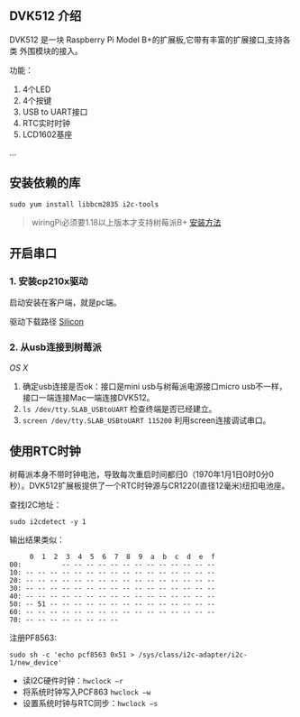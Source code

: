 ## DVK512 介绍

DVK512 是一块 Raspberry Pi Model B+的扩展板,它带有丰富的扩展接口,支持各类 外围模块的接入。

功能：

1. 4个LED
2. 4个按键
3. USB to UART接口
4. RTC实时时钟
5. LCD1602基座

...

## 安装依赖的库

```
sudo yum install libbcm2835 i2c-tools
```

> wiringPi必须要1.18以上版本才支持树莓派B+
> [安装方法](http://wiringpi.com/download-and-install/)

## 开启串口

### 1. 安装cp210x驱动

启动安装在客户端，就是pc端。

驱动下载路径 [Silicon](http://cn.silabs.com/products/mcu/Pages/USBtoUARTBridgeVCPDrivers.aspx)

### 2. 从usb连接到树莓派

*OS X*

1. 确定usb连接是否ok：接口是mini usb与树莓派电源接口micro usb不一样，接口一端连接Mac一端连接DVK512。
2. `ls /dev/tty.SLAB_USBtoUART` 检查终端是否已经建立。
3. `screen /dev/tty.SLAB_USBtoUART 115200` 利用screen连接调试串口。

## 使用RTC时钟

树莓派本身不带时钟电池，导致每次重启时间都归0（1970年1月1日0时0分0秒）。DVK512扩展板提供了一个RTC时钟源与CR1220(直径12毫米)纽扣电池座。

查找I2C地址：

`sudo i2cdetect -y 1`

输出结果类似：

```
     0  1  2  3  4  5  6  7  8  9  a  b  c  d  e  f
00:          -- -- -- -- -- -- -- -- -- -- -- -- --
10: -- -- -- -- -- -- -- -- -- -- -- -- -- -- -- --
20: -- -- -- -- -- -- -- -- -- -- -- -- -- -- -- --
30: -- -- -- -- -- -- -- -- -- -- -- -- -- -- -- --
40: -- -- -- -- -- -- -- -- -- -- -- -- -- -- -- --
50: -- 51 -- -- -- -- -- -- -- -- -- -- -- -- -- --
60: -- -- -- -- -- -- -- -- -- -- -- -- -- -- -- --
70: -- -- -- -- -- -- -- --
```

注册PF8563:

```
sudo sh -c 'echo pcf8563 0x51 > /sys/class/i2c-adapter/i2c-1/new_device'
```

* 读I2C硬件时钟：`hwclock –r`
* 将系统时钟写入PCF863 `hwclock –w`
* 设置系统时钟与RTC同步：`hwclock –s`







